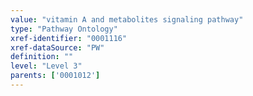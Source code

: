 ```yaml
---
value: "vitamin A and metabolites signaling pathway"
type: "Pathway Ontology"
xref-identifier: "0001116"
xref-dataSource: "PW"
definition: ""
level: "Level 3"
parents: ['0001012']
---
```

